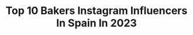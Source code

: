 ---
title: Top 10 Bakers Instagram Influencers In Spain In 2023
description: >-
  Find top bakers Instagram influencers in Spain in 2023. Most popular hashtags: #navidad #foodphotographer #panaderia #chocolate.
platform: Instagram
hits: 129
text_top: Identify the top-rated Instagram accounts on inBeat.
text_bottom: inBeat has 129 Instagram influencers like this in Spain for you to connect with.
profiles:
  - username: "j_morera"
    fullname: >-
      Jordi Morera
    bio: >-
      WORLD BAKER 2017 Inconformista 📍L'Espiga d'Or @lespigadorvilanova - Vilanova i la Geltrú 📍Espícula @espicula_andorra - Andorra 📍Mercat d'Autors - BCN
    location: "Spain"
    followers: 61976
    engagement: 363
    commentsToLikes: 0.037521
    id: ck15uzjykp7wk0i19njc70w8c
    verified: false
    hashtags: "#panettone, #pastry, #sourdough, #foodporn"
  - username: "hilmar0210"
    fullname: >-
      MRF by H i l m a r
    bio: >-
      👩🏻‍🍳 @ Mis Recetas Favoritas by Hilmar 🥖Artisan baker 🏋🏻‍♀️Fitness lover Venezolana🇻🇪 en Taiwán🇹🇼 Etiquétame @hilmar0210 o #mrfbyhilmar 👇Mi blog👇
    location: "Spain"
    followers: 32710
    engagement: 446
    commentsToLikes: 0.043857
    id: ck9wfbpzmo5cl0j78naeensyq
    verified: false
    hashtags: "#challah, #mrfbyhilmar, #lovetobake, #pancasero"
  - username: "maxsooh"
    fullname: >-
      Max Sámano
    bio: >-
      Food photographer + Baker Mexico City Pedidos en @hannapasteleriamx msao74@gmail.com
    location: "Spain"
    followers: 5722
    engagement: 618
    commentsToLikes: 0.061030
    id: ckaoxvy47eznz0i78ja58fvcv
    verified: false
    hashtags: "#bakerslife, #cakelover, #bakestagram, #cakeporn"
  - username: "steven.c.baker"
    fullname: >-
      Esteban Carrera Baker
    bio: >-
      𝔗𝔬𝔡𝔬 𝔩𝔬 𝔮𝔲𝔢 𝔩𝔩𝔢𝔤𝔞 𝔞 𝔱𝔲 𝔳𝔦𝔡𝔞 𝔢𝔰 𝔭𝔬𝔯 𝔮𝔲𝔢 𝔩𝔬 𝔥𝔞𝔰 𝔞𝔱𝔯𝔞𝔦́𝔡𝔬. Director de @lademencepalma & @lolipopmallorca 📽 @empireofdreamsmallorca Filmmaker
    location: "Spain"
    followers: 6817
    engagement: 532
    commentsToLikes: 0.027097
    id: ck55nw1ez742x0i1118ggwvb1
    verified: false
    hashtags: "#rebelde, #pink, #mariquita, #ferrari"
  - username: "cocina_tu_imaginacion"
    fullname: >-
      Cocina Tu Imaginación• Montse
    bio: >-
      🍽 Recetas • Fotografía 📷 📍Barcelona 💌 info@cocinatuimaginacion.com RECETA EN EL ENLACE ⬇️⬇️
    location: "Spain"
    followers: 24951
    engagement: 418
    commentsToLikes: 0.176784
    id: ck15r8i736oeq0i19431ioz7g
    verified: false
    hashtags: "#healthyfoods, #storyofmytable, #recipeoftheday, #bbcgoodfood"
  - username: "ayose_vp"
    fullname: >-
      Ayose Valiente | Bread artisan
    bio: >-
      📷 Food stylist | 🥖 Bread maker 🛒 CEO @sensaciondulceshop 👨🏻‍🍳 Asesorías panarras #EmbajadorIkea
    location: "Spain"
    followers: 16985
    engagement: 486
    commentsToLikes: 0.225302
    id: ck6trvbdu1alu0j718vjyryni
    verified: false
    hashtags: "#panaderocasero, #sourdoughbread, #panadero, #bread"
  - username: "naiara_m_"
    fullname: >-
      Nai
    bio: >-
      👗💄✈️♥️ Fashion, beauty & travel lover From📍Vitoria-Gasteiz Based in📍Berlin Buy my clothes here👇
    location: "Spain"
    followers: 6911
    engagement: 1265
    commentsToLikes: 0.041183
    id: ck15q3fge0wn60i19yijxd01i
    verified: false
    hashtags: "#nyeoutfit, #partyoutfitideas, #fashioninspo, #outfitdaily"
  - username: "mafergri4"
    fullname: >-
      Maria
    bio: >-
      Barcelona❤️ Vivir con colostomía💪🏻 Superviviente🎀 Moda a mi manera 👠 Amo los animales y la natura🐶 Creativa💎 Moonwalker👑 Colaboraciones DM⭐️
    location: "Spain"
    followers: 2899
    engagement: 1036
    commentsToLikes: 0.271667
    id: ck5zt59d0zrde0i14xgk6fxzf
    verified: false
    hashtags: "#instamoment, #milookdelooks, #ostomiaesvida, #inspooutfitsideas"
  - username: "foodsaludable8"
    fullname: >-
      Lourdes
    bio: >-
      📍Rincon de la Victoria-Malaga. 💚15% descuento @nectina_original 🔥foodsaludable8 ☘️10% descuento @vita33shop 💥Foodsaludable Recetas saludables
    location: "Spain"
    followers: 5016
    engagement: 1325
    commentsToLikes: 0.771287
    id: ck5q7h4501jd00i11vprie8on
    verified: false
    hashtags: "#instaphoto, #cocinasaludable, #saludables, #realfood"
  - username: "tonocorralfotos"
    fullname: >-
      𝚃𝚘ñ𝚘 𝙲𝚘𝚛𝚛𝚊𝚕 🌱 𝙵𝚘𝚝𝚘𝚐𝚛𝚊𝚏í𝚊
    bio: >-
      ▪️Fotografo freelance / Estilista culinario/ Psicólogo ▪️Food photography- Product photography- LifeStyle - Portrait ▪️Cursos presenciales y online
    location: "Spain"
    followers: 14587
    engagement: 804
    commentsToLikes: 0.432064
    id: ck6todj18dgvx0j71mbv1q3vf
    verified: false
    hashtags: "#myquietbeauty, #tefaltatefal, #foodphotographers, #bonappetitmag"
---